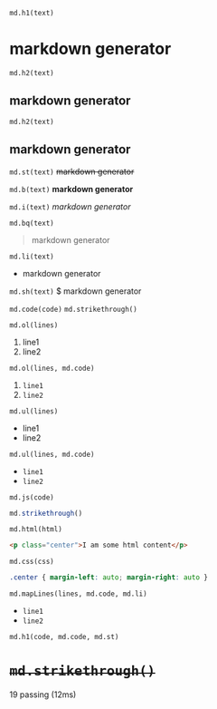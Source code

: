 `md.h1(text)`
# markdown generator


`md.h2(text)`
## markdown generator


`md.h2(text)`
## markdown generator


`md.st(text)`
~~markdown generator~~


`md.b(text)`
**markdown generator**


`md.i(text)`
*markdown generator*


`md.bq(text)`
> markdown generator


`md.li(text)`
- markdown generator


`md.sh(text)`
$ markdown generator


`md.code(code)`
`md.strikethrough()`


`md.ol(lines)`
1. line1
2. line2


`md.ol(lines, md.code)`
1. `line1`
2. `line2`


`md.ul(lines)`
- line1
- line2


`md.ul(lines, md.code)`
- `line1`
- `line2`


`md.js(code)`
```js
md.strikethrough()
```


`md.html(html)`
```html
<p class="center">I am some html content</p>
```


`md.css(css)`
```css
.center { margin-left: auto; margin-right: auto }
```


`md.mapLines(lines, md.code, md.li)`
- `line1`
- `line2`


`md.h1(code, md.code, md.st)`
# ~~`md.strikethrough()`~~



  19 passing (12ms)

